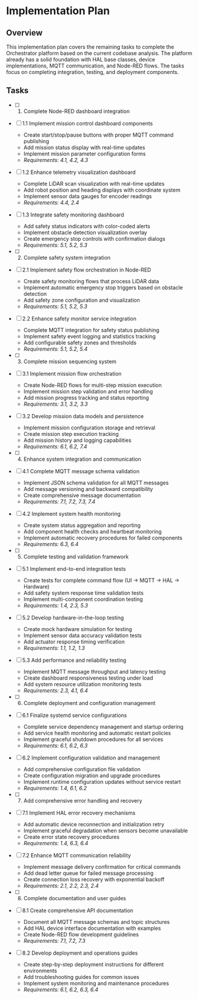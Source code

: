 # Implementation Plan

## Overview
This implementation plan covers the remaining tasks to complete the Orchestrator platform based on the current codebase analysis. The platform already has a solid foundation with HAL base classes, device implementations, MQTT communication, and Node-RED flows. The tasks focus on completing integration, testing, and deployment components.

## Tasks

- [ ] 1. Complete Node-RED dashboard integration
- [ ] 1.1 Implement mission control dashboard components
  - Create start/stop/pause buttons with proper MQTT command publishing
  - Add mission status display with real-time updates
  - Implement mission parameter configuration forms
  - _Requirements: 4.1, 4.2, 4.3_

- [ ] 1.2 Enhance telemetry visualization dashboard
  - Complete LiDAR scan visualization with real-time updates
  - Add robot position and heading displays with coordinate system
  - Implement sensor data gauges for encoder readings
  - _Requirements: 4.4, 2.4_

- [ ] 1.3 Integrate safety monitoring dashboard
  - Add safety status indicators with color-coded alerts
  - Implement obstacle detection visualization overlay
  - Create emergency stop controls with confirmation dialogs
  - _Requirements: 5.1, 5.2, 5.3_

- [ ] 2. Complete safety system integration
- [ ] 2.1 Implement safety flow orchestration in Node-RED
  - Create safety monitoring flows that process LiDAR data
  - Implement automatic emergency stop triggers based on obstacle detection
  - Add safety zone configuration and visualization
  - _Requirements: 5.1, 5.2, 5.3_

- [ ] 2.2 Enhance safety monitor service integration
  - Complete MQTT integration for safety status publishing
  - Implement safety event logging and statistics tracking
  - Add configurable safety zones and thresholds
  - _Requirements: 5.1, 5.2, 5.4_

- [ ] 3. Complete mission sequencing system
- [ ] 3.1 Implement mission flow orchestration
  - Create Node-RED flows for multi-step mission execution
  - Implement mission step validation and error handling
  - Add mission progress tracking and status reporting
  - _Requirements: 3.1, 3.2, 3.3_

- [ ] 3.2 Develop mission data models and persistence
  - Implement mission configuration storage and retrieval
  - Create mission step execution tracking
  - Add mission history and logging capabilities
  - _Requirements: 6.1, 6.2, 7.4_

- [ ] 4. Enhance system integration and communication
- [ ] 4.1 Complete MQTT message schema validation
  - Implement JSON schema validation for all MQTT messages
  - Add message versioning and backward compatibility
  - Create comprehensive message documentation
  - _Requirements: 7.1, 7.2, 7.3, 7.4_

- [ ] 4.2 Implement system health monitoring
  - Create system status aggregation and reporting
  - Add component health checks and heartbeat monitoring
  - Implement automatic recovery procedures for failed components
  - _Requirements: 6.3, 6.4_

- [ ] 5. Complete testing and validation framework
- [ ] 5.1 Implement end-to-end integration tests
  - Create tests for complete command flow (UI → MQTT → HAL → Hardware)
  - Add safety system response time validation tests
  - Implement multi-component coordination testing
  - _Requirements: 1.4, 2.3, 5.3_

- [ ] 5.2 Develop hardware-in-the-loop testing
  - Create mock hardware simulation for testing
  - Implement sensor data accuracy validation tests
  - Add actuator response timing verification
  - _Requirements: 1.1, 1.2, 1.3_

- [ ] 5.3 Add performance and reliability testing
  - Implement MQTT message throughput and latency testing
  - Create dashboard responsiveness testing under load
  - Add system resource utilization monitoring tests
  - _Requirements: 2.3, 4.1, 6.4_

- [ ] 6. Complete deployment and configuration management
- [ ] 6.1 Finalize systemd service configurations
  - Complete service dependency management and startup ordering
  - Add service health monitoring and automatic restart policies
  - Implement graceful shutdown procedures for all services
  - _Requirements: 6.1, 6.2, 6.3_

- [ ] 6.2 Implement configuration validation and management
  - Add comprehensive configuration file validation
  - Create configuration migration and upgrade procedures
  - Implement runtime configuration updates without service restart
  - _Requirements: 1.4, 6.1, 6.2_

- [ ] 7. Add comprehensive error handling and recovery
- [ ] 7.1 Implement HAL error recovery mechanisms
  - Add automatic device reconnection and initialization retry
  - Implement graceful degradation when sensors become unavailable
  - Create error state recovery procedures
  - _Requirements: 1.4, 6.3, 6.4_

- [ ] 7.2 Enhance MQTT communication reliability
  - Implement message delivery confirmation for critical commands
  - Add dead letter queue for failed message processing
  - Create connection loss recovery with exponential backoff
  - _Requirements: 2.1, 2.2, 2.3, 2.4_

- [ ] 8. Complete documentation and user guides
- [ ] 8.1 Create comprehensive API documentation
  - Document all MQTT message schemas and topic structures
  - Add HAL device interface documentation with examples
  - Create Node-RED flow development guidelines
  - _Requirements: 7.1, 7.2, 7.3_

- [ ] 8.2 Develop deployment and operations guides
  - Create step-by-step deployment instructions for different environments
  - Add troubleshooting guides for common issues
  - Implement system monitoring and maintenance procedures
  - _Requirements: 6.1, 6.2, 6.3, 6.4_